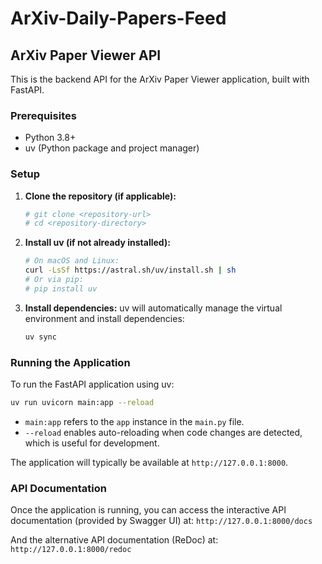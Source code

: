 # ArXiv-Daily-Papers-Feed

## ArXiv Paper Viewer API

This is the backend API for the ArXiv Paper Viewer application, built with FastAPI.

### Prerequisites

*   Python 3.8+
*   uv (Python package and project manager)

### Setup

1.  **Clone the repository (if applicable):**
    ```bash
    # git clone <repository-url>
    # cd <repository-directory>
    ```

2.  **Install uv (if not already installed):**
    ```bash
    # On macOS and Linux:
    curl -LsSf https://astral.sh/uv/install.sh | sh
    # Or via pip:
    # pip install uv
    ```

3.  **Install dependencies:**
    uv will automatically manage the virtual environment and install dependencies:
    ```bash
    uv sync
    ```

### Running the Application

To run the FastAPI application using uv:

```bash
uv run uvicorn main:app --reload
```

*   `main:app` refers to the `app` instance in the `main.py` file.
*   `--reload` enables auto-reloading when code changes are detected, which is useful for development.

The application will typically be available at `http://127.0.0.1:8000`.

### API Documentation

Once the application is running, you can access the interactive API documentation (provided by Swagger UI) at:
`http://127.0.0.1:8000/docs`

And the alternative API documentation (ReDoc) at:
`http://127.0.0.1:8000/redoc`
